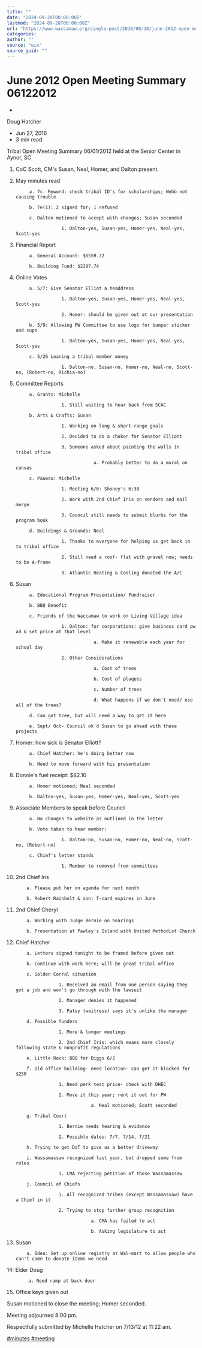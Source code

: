 ```yaml
---
title: ""
date: "2024-09-28T00:00:00Z"
lastmod: "2024-09-28T00:00:00Z"
url: "https://www.waccamaw.org/single-post/2016/08/10/june-2012-open-meeting-summary-06122012"
categories:
author: ""
source: "wix"
source_guid: ""
---
```


# June 2012 Open Meeting Summary 06122012

-

Doug Hatcher
- Jun 27, 2016
- 3 min read

Tribal Open Meeting Summary 06/01/2012 held at the Senior Center in Aynor, SC

1. CoC Scott, CM's Susan, Neal, Homer, and Dalton present.

2. May minutes read

            a. 7c: Reword: check tribal ID's for scholarships; Webb not causing trouble

            b. 7e(1): 2 signed for; 1 refused

            c. Dalton motioned to accept with changes; Susan seconded

                        1. Dalton-yes, Susan-yes, Homer-yes, Neal-yes, Scott-yes

3. Financial Report

            a. General Account: $6559.32

            b. Building Fund: $2287.74

4. Online Votes

            a. 5/7: Give Senator Elliot a headdress

                        1. Dalton-yes, Susan-yes, Homer-yes, Neal-yes, Scott-yes

                        2. Homer: should be given out at our presentation

            b. 5/9: Allowing PW Committee to use logo for bumper sticker and cups

                        1. Dalton-yes, Susan-yes, Homer-yes, Neal-yes, Scott-yes

            c. 5/26 Loaning a tribal member money

                        1. Dalton-no, Susan-no, Homer-no, Neal-no, Scott-no, [Robert-no, Richia-no]

5. Committee Reports

            a. Grants: Michelle

                        1. Still waiting to hear back from SCAC

            b. Arts & Crafts: Susan

                        1. Working on long & short-range goals

                        2. Decided to do a choker for Senator Elliott

                        3. Someone asked about painting the walls in tribal office

                                    a. Probably better to do a mural on canvas

            c. Pauwau: Michelle

                        1. Meeting 6/6: Shoney's 6:30

                        2. Work with 2nd Chief Iris on vendors and mail merge

                        3. Council still needs to submit blurbs for the program book

            d. Buildings & Grounds: Neal

                        1. Thanks to everyone for helping us get back in to tribal office

                        2. Still need a roof- flat with gravel now; needs to be A-frame

                        3. Atlantic Heating & Cooling donated the A/C

6. Susan

            a. Educational Program Presentation/ Fundraiser

            b. BBQ Benefit

            c. Friends of the Waccamaw to work on Living Village idea

                        1. Dalton: for corporations: give business card pw ad & set price at that level

                                    a. Make it renewable each year for school day

                        2. Other Considerations

                                    a. Cost of trees

                                    b. Cost of plaques

                                    c. Number of trees

                                    d. What happens if we don't need/ use all of the trees?

            d. Can get tree, but will need a way to get it here

            e. Sept/ Oct- Council ok'd Susan to go ahead with these projects

7. Homer: how sick is Senator Elliott?

            a. Chief Hatcher: he's doing better now

            b. Need to move forward with his presentation

8. Donnie's fuel receipt: $82.10

            a. Homer motioned; Neal seconded

            b. Dalton-yes, Susan-yes, Homer-yes, Neal-yes, Scott-yes

9. Associate Members to speak before Council

            a. No changes to website as outlined in the letter

            b. Vote taken to hear member:

                        1. Dalton-no, Susan-no, Homer-no, Neal-no, Scott-no, [Robert-no]

            c. Chief's letter stands

                        1. Member to removed from committees

10. 2nd Chief Iris

            a. Please put her on agenda for next month

            b. Robert Rainbolt & son: T-card expires in June

11. 2nd Chief Cheryl

            a. Working with Judge Bernie on hearings

            b. Presentation at Pawley's Island with United Methodist Church

12. Chief Hatcher

            a. Letters signed tonight to be framed before given out

            b. Continue with work here; will be great tribal office

            c. Golden Corral situation

                        1. Received an email from one person saying they got a job and won't go through with the lawsuit

                        2. Manager denies it happened

                        3. Patsy (waitress) says it's unlike the manager

            d. Possible funders

                        1. More & longer meetings

                        2. 2nd Chief Iris: which means more closely following state & nonprofit regulations

            e. Little Rock: BBQ for Diggs 6/2

            f. Old office building- need location- can get it blocked for $250

                        1. Need perk test price- check with DHEC

                        2. Move it this year; rent it out for PW

                                    a. Neal motioned; Scott seconded

            g. Tribal Court

                        1. Bernie needs hearing & evidence

                        2. Possible dates: 7/7, 7/14, 7/21

            h. Trying to get DoT to give us a better driveway

            i. Wassamassaw recognized last year, but dropped some from roles

                        1. CMA rejecting petition of those Wassamassaw

            j. Council of Chiefs

                        1. All recognized tribes (except Wassamassaw) have a Chief in it

                        2. Trying to stop further group recognition

                                    a. CMA has failed to act

                                    b. Asking legislature to act

13. Susan

            a. Idea: Set up online registry at Wal-mart to allow people who can't come to donate items we need

14: Elder Doug

            a. Need ramp at back door

15. Office keys given out

Susan  motioned to close the meeting; Homer seconded.

Meeting adjourned 8:00 pm.

Respectfully submitted by Michelle Hatcher on 7/13/12 at 11:22 am.

[#minutes](https://www.waccamaw.org/updates/hashtags/minutes) [#meeting](https://www.waccamaw.org/updates/hashtags/meeting)

